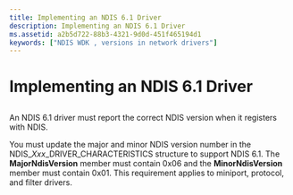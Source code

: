 ```yaml
---
title: Implementing an NDIS 6.1 Driver
description: Implementing an NDIS 6.1 Driver
ms.assetid: a2b5d722-88b3-4321-9d0d-451f465194d1
keywords: ["NDIS WDK , versions in network drivers"]
---
```


# Implementing an NDIS 6.1 Driver


## <a href="" id="ddk-implementing-an-ndis-6-1-driver-ng"></a>


An NDIS 6.1 driver must report the correct NDIS version when it registers with NDIS.

You must update the major and minor NDIS version number in the NDIS\_*Xxx*\_DRIVER\_CHARACTERISTICS structure to support NDIS 6.1. The **MajorNdisVersion** member must contain 0x06 and the **MinorNdisVersion** member must contain 0x01. This requirement applies to miniport, protocol, and filter drivers.

 

 





